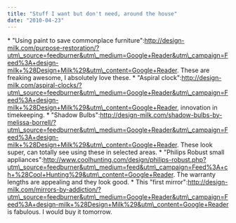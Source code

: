 ```yaml
---
title: "Stuff I want but don't need, around the house"
date: "2010-04-23"
---
```


\* "Using paint to save commonplace furniture":http://design-milk.com/purpose-restoration/?utm\_source=feedburner&utm\_medium=Google+Reader&utm\_campaign=Feed%3A+design-milk+%28Design+Milk%29&utm\_content=Google+Reader. These are freaking awesome, I absolutely love these. \* "Aspiral clock":http://design-milk.com/aspiral-clocks/?utm\_source=feedburner&utm\_medium=Google+Reader&utm\_campaign=Feed%3A+design-milk+%28Design+Milk%29&utm\_content=Google+Reader, innovation in timekeeping. \* "Shadow Bulbs":http://design-milk.com/shadow-bulbs-by-melissa-borrell/?utm\_source=feedburner&utm\_medium=Google+Reader&utm\_campaign=Feed%3A+design-milk+%28Design+Milk%29&utm\_content=Google+Reader. These look super, can totally see using these in selected areas. \* "Philips Robust small appliances":http://www.coolhunting.com/design/philips-robust.php?utm\_source=feedburner&utm\_medium=feed&utm\_campaign=Feed%3A+ch+%28Cool+Hunting%29&utm\_content=Google+Reader. The warranty lengths are appealing and they look good. \* This "first mirror":http://design-milk.com/mirrors-by-addiction/?utm\_source=feedburner&utm\_medium=Google+Reader&utm\_campaign=Feed%3A+design-milk+%28Design+Milk%29&utm\_content=Google+Reader is fabulous. I would buy it tomorrow.

